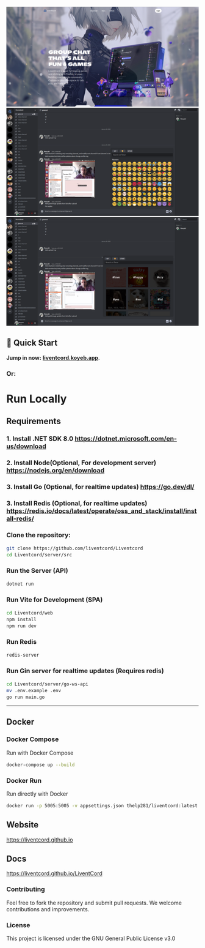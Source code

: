 ![MainPage](https://raw.githubusercontent.com/liventcord/.github/refs/heads/main/2025-02-18-174630_hyprshot.png)
![Emojis](https://raw.githubusercontent.com/liventcord/.github/refs/heads/main/2025-01-31-172631_hyprshot.png)
![Gifs](https://raw.githubusercontent.com/liventcord/.github/refs/heads/main/2025-01-31-172422_hyprshot.png)





## 🚀 Quick Start

**Jump in now:** **[liventcord.koyeb.app](https://liventcord.koyeb.app)**.
### Or:
# **Run Locally**

## Requirements
### 1. Install .NET SDK 8.0 https://dotnet.microsoft.com/en-us/download
### 2. Install Node(Optional, For development server) https://nodejs.org/en/download
### 3. Install Go (Optional, for realtime updates) https://go.dev/dl/
### 3. Install Redis (Optional, for realtime updates) https://redis.io/docs/latest/operate/oss_and_stack/install/install-redis/


### Clone the repository:
```bash
git clone https://github.com/liventcord/Liventcord
cd Liventcord/server/src
```
### Run the Server (API)
```bash
dotnet run
```

### Run Vite for Development (SPA)
```bash
cd Liventcord/web
npm install
npm run dev
```
### Run Redis
```bash
redis-server
```
### Run Gin server for realtime updates (Requires redis)
```bash
cd Liventcord/server/go-ws-api
mv .env.example .env
go run main.go
```


---



## Docker
### Docker Compose
Run with Docker Compose
```bash
docker-compose up --build
```
### Docker Run
Run directly with Docker
```bash
docker run -p 5005:5005 -v appsettings.json thelp281/liventcord:latest
```
## Website
https://liventcord.github.io

## Docs
https://liventcord.github.io/LiventCord

### Contributing

Feel free to fork the repository and submit pull requests. We welcome contributions and improvements.

### License

This project is licensed under the GNU General Public License v3.0
